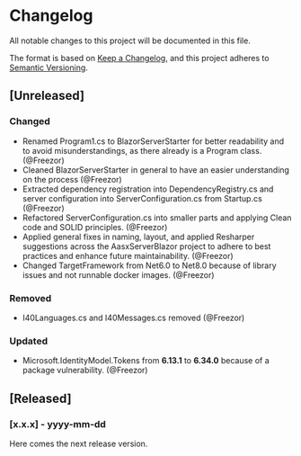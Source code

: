# Changelog

All notable changes to this project will be documented in this file.

The format is based on [Keep a Changelog](https://keepachangelog.com/en/1.1.0/),
and this project adheres to [Semantic Versioning](https://semver.org/spec/v2.0.0.html).

## [Unreleased]

### Changed

- Renamed Program1.cs to BlazorServerStarter for better readability and to avoid misunderstandings, as there already is a Program class. (@Freezor)
- Cleaned BlazorServerStarter in general to have an easier understanding on the process (@Freezor)
- Extracted dependency registration into DependencyRegistry.cs and server configuration into ServerConfiguration.cs from Startup.cs (@Freezor)
- Refactored ServerConfiguration.cs into smaller parts and applying Clean code and SOLID principles. (@Freezor)
- Applied general fixes in naming, layout, and applied Resharper suggestions across the AasxServerBlazor project to adhere to best practices and enhance future
  maintainability. (@Freezor)
- Changed TargetFramework from Net6.0 to Net8.0 because of library issues and not runnable docker images. (@Freezor)

### Removed

- I40Languages.cs and I40Messages.cs removed (@Freezor)

### Updated

- Microsoft.IdentityModel.Tokens from **6.13.1** to **6.34.0** because of a package vulnerability. (@Freezor)

## [Released]

### [x.x.x] - yyyy-mm-dd

Here comes the next release version.
